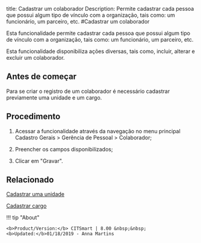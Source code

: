 title: Cadastrar um colaborador
Description: Permite cadastrar cada pessoa que possui algum tipo de vínculo com a organização, tais como: um funcionário, um parceiro, etc.
#Cadastrar um colaborador

Esta funcionalidade permite cadastrar cada pessoa que possui algum tipo de
vínculo com a organização, tais como: um funcionário, um parceiro, etc.

Esta funcionalidade disponibiliza ações diversas, tais como, incluir, alterar e
excluir um colaborador.

Antes de começar
--------------------

Para se criar o registro de um colaborador é necessário cadastrar previamente
uma unidade e um cargo.

Procedimento
----------------

1.  Acessar a funcionalidade através da navegação no menu principal Cadastro
    Gerais \> Gerência de Pessoal \> Colaborador;

2.  Preencher os campos disponibilizados;

3.  Clicar em "Gravar".


Relacionado
-------

[Cadastrar uma unidade](/pt-br/citsmart-platform-8/platform-administration/region-and-language/register-unit.html)

[Cadastrar cargo](/pt-br/citsmart-platform-8/initial-settings/access-settings/user/position.html)

!!! tip "About"

    <b>Product/Version:</b> CITSmart | 8.00 &nbsp;&nbsp;
    <b>Updated:</b>01/18/2019 - Anna Martins
